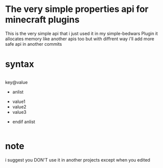 # The very simple properties api for minecraft plugins

This is the very simple api that i just used it in my simple-bedwars
Plugin it allocates memory like another apis too but with diffrent way
i'll add more safe api in another commits

# syntax

> ```

  key@value

  * anlist
  - value1
  - value2
  - value3
  * endif anlist
  
> ```

# note
i suggest you DON'T use it in another projects except when you edited